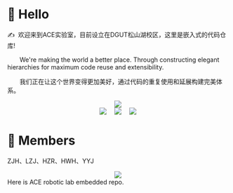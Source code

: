 #  🙋 Hello
<p>✍️&nbsp;&nbsp;欢迎来到ACE实验室，目前设立在DGUT松山湖校区，这里是嵌入式的代码仓库!</p>
<p>&emsp;&emsp;We're making the world a better place. Through constructing elegant hierarchies for maximum code reuse and extensibility.</p>
<p>&emsp;&emsp;我们正在让这个世界变得更加美好，通过代码的重复使用和延展构建完美体系。</p>

<!-- 动态打字效果 -->
<div align="center"> 
  <a href="https://sunguoqi.com/"> <img src="https://readme-typing-svg.herokuapp.com/?lines=WELCOME!;欢迎来到ACE仓库!&center=true&size=27"> </a> </h1>
<!-- 资料徽标 -->
<div align="center">
  <a href="https://mp.weixin.qq.com/mp/profile_ext?action=home&__biz=MzUxNDI1MzgzOQ==&scene=124#wechat_redirect/"><img src="https://img.shields.io/badge/website-   %E4%B8%AA%E4%BA%BA%E7%BD%91%E7%AB%99-blue"></a>&emsp;
  <a href="https://space.bilibili.com/13362671/"><img src="https://img.shields.io/badge/bilibili-B%E7%AB%99-ff69b4"></a>&emsp;
  <!-- 访问次数 -->
  <img src="https://visitor-badge.glitch.me/badge?page_id=DGUT-ACE-EMBEDDED" /> </div>
<h1 align="left"> 
  💪 Members
  </div>
  
ZJH、LZJ、HZR、HWH、YYJ
<!-- 贪吃蛇代码贡献图 -->
<div align="center"><img src="https://cdn.jsdelivr.net/gh/sun0225SUN/sun0225SUN/contribution-snake/github-contribution-grid-snake.svg" /></div>
Here is ACE robotic lab embedded repo.

